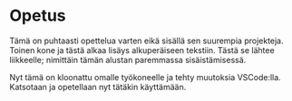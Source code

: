 # Opetus
Tämä on puhtaasti opettelua varten eikä sisällä sen suurempia projekteja. Toinen kone ja tästä alkaa lisäys alkuperäiseen tekstiin. Tästä se lähtee liikkeelle; nimittäin tämän alustan paremmassa sisäistämisessä.

Nyt tämä on kloonattu omalle työkoneelle ja tehty muutoksia VSCode:lla. Katsotaan ja opetellaan nyt tätäkin käyttämään.
